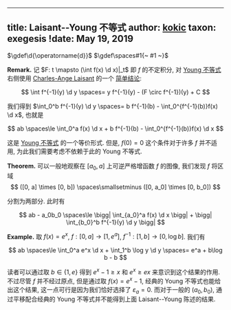 
---
title: Laisant--Young 不等式
author: [kokic](/kokic.md)
taxon: exegesis
!date: May 19, 2019
---

$\gdef\d{\operatorname{d}}$
$\gdef\spaces#1{~ #1 ~}$

$\textbf{Remark.}$ 记 $F: t \mapsto (\int f(x) \d x)|_t$ 即 $f$ 的不定积分, 对 [Young 不等式](/mille-plateaux/young-inequality.md) 右侧使用 [Charles-Ange Laisant](https://en.wikipedia.org/wiki/Charles-Ange_Laisant) 的一个 [简单结论](https://en.wikipedia.org/wiki/Integral_of_inverse_functions): 

$$
\int f^{-1}(y) \d y \spaces= y f^{-1}(y) - (F \circ f^{-1})(y) + C
$$

我们得到 $\int_0^b f^{-1}(y) \d y \spaces= b f^{-1}(b) - \int_0^{f^{-1}(b)}f(x) \d x$, 也就是

$$
ab \spaces\le \int_0^a f(x) \d x + b f^{-1}(b) - \int_0^{f^{-1}(b)}f(x) \d x
$$

这是 [Young 不等式](/mille-plateaux/young-inequality.md) 的一个等价形式. 但是, $f(0) = 0$ 这个条件对于许多 $f$ 并不适用, 为此我们需要考虑不依赖于此的 Young 不等式.

$\textbf{Theorem.}$ 可以一般地观察在 $[a_0, a]$ 上可逆严格增函数 $f$ 的图像, 我们发现 $f$ 将区域 
$$ ([0, a] \times [0, b])  \spaces\smallsetminus ([0, a_0] \times [0, b_0]) $$ 

分割为两部分. 此时有

$$
ab - a_0b_0 \spaces\le 
\bigg| \int_{a_0}^a f(x) \d x \bigg| + \bigg| \int_{b_0}^b f^{-1}(y) \d y \bigg|
$$

$\textbf{Example.}$ 取 $f(x) = e^x$, $f: [0, a] \to [1, e^a]$, $f^{-1}: [1, b] \to [0, \log b]$. 我们有

$$
ab \spaces\le \int_0^a e^x \d x + \int_1^b \log y \d y \spaces= e^a + b\log b - b
$$

读者可以通过取 $b \in \{1, e\}$ 得到 $e^x - 1 \ge x$ 和 $e^x \ge ex$ 来意识到这个结果的作用. 不过尽管 $f$ 并不经过原点, 但是通过取 $f(x) = e^x-1$, 经典的 Young 不等式也能给出这个结果, 这一点可行是因为我们恰好选择了 $\varepsilon_a = 0$. 而对于一般的 $(a_0,b_0)$, 通过平移配合经典的 Young 不等式并不能得到上面 Laisant--Young 陈述的结果. 

